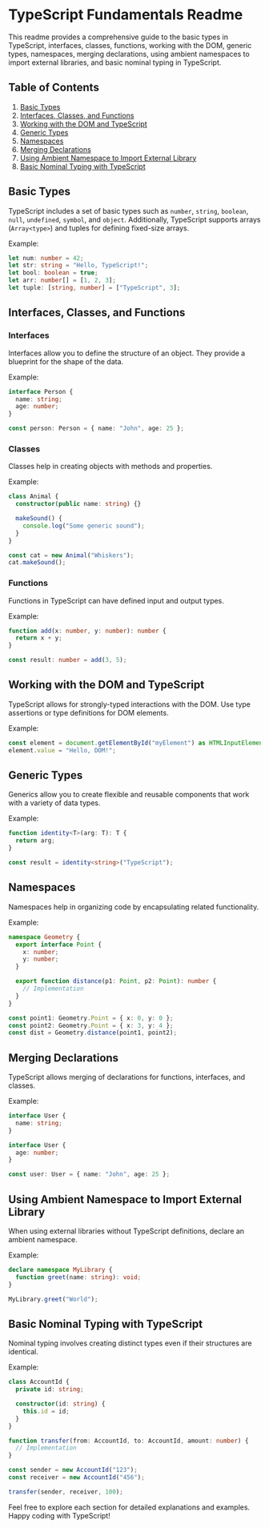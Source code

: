 # TypeScript Fundamentals Readme

This readme provides a comprehensive guide to the basic types in TypeScript, interfaces, classes, functions, working with the DOM, generic types, namespaces, merging declarations, using ambient namespaces to import external libraries, and basic nominal typing in TypeScript.

## Table of Contents

1. [Basic Types](#basic-types)
2. [Interfaces, Classes, and Functions](#interfaces-classes-and-functions)
3. [Working with the DOM and TypeScript](#working-with-the-dom-and-typescript)
4. [Generic Types](#generic-types)
5. [Namespaces](#namespaces)
6. [Merging Declarations](#merging-declarations)
7. [Using Ambient Namespace to Import External Library](#using-ambient-namespace-to-import-external-library)
8. [Basic Nominal Typing with TypeScript](#basic-nominal-typing-with-typescript)

## Basic Types

TypeScript includes a set of basic types such as `number`, `string`, `boolean`, `null`, `undefined`, `symbol`, and `object`. Additionally, TypeScript supports arrays (`Array<type>`) and tuples for defining fixed-size arrays.

Example:
```typescript
let num: number = 42;
let str: string = "Hello, TypeScript!";
let bool: boolean = true;
let arr: number[] = [1, 2, 3];
let tuple: [string, number] = ["TypeScript", 3];
```

## Interfaces, Classes, and Functions

### Interfaces
Interfaces allow you to define the structure of an object. They provide a blueprint for the shape of the data.

Example:
```typescript
interface Person {
  name: string;
  age: number;
}

const person: Person = { name: "John", age: 25 };
```

### Classes
Classes help in creating objects with methods and properties.

Example:
```typescript
class Animal {
  constructor(public name: string) {}

  makeSound() {
    console.log("Some generic sound");
  }
}

const cat = new Animal("Whiskers");
cat.makeSound();
```

### Functions
Functions in TypeScript can have defined input and output types.

Example:
```typescript
function add(x: number, y: number): number {
  return x + y;
}

const result: number = add(3, 5);
```

## Working with the DOM and TypeScript

TypeScript allows for strongly-typed interactions with the DOM. Use type assertions or type definitions for DOM elements.

Example:
```typescript
const element = document.getElementById("myElement") as HTMLInputElement;
element.value = "Hello, DOM!";
```

## Generic Types

Generics allow you to create flexible and reusable components that work with a variety of data types.

Example:
```typescript
function identity<T>(arg: T): T {
  return arg;
}

const result = identity<string>("TypeScript");
```

## Namespaces

Namespaces help in organizing code by encapsulating related functionality.

Example:
```typescript
namespace Geometry {
  export interface Point {
    x: number;
    y: number;
  }

  export function distance(p1: Point, p2: Point): number {
    // Implementation
  }
}

const point1: Geometry.Point = { x: 0, y: 0 };
const point2: Geometry.Point = { x: 3, y: 4 };
const dist = Geometry.distance(point1, point2);
```

## Merging Declarations

TypeScript allows merging of declarations for functions, interfaces, and classes.

Example:
```typescript
interface User {
  name: string;
}

interface User {
  age: number;
}

const user: User = { name: "John", age: 25 };
```

## Using Ambient Namespace to Import External Library

When using external libraries without TypeScript definitions, declare an ambient namespace.

Example:
```typescript
declare namespace MyLibrary {
  function greet(name: string): void;
}

MyLibrary.greet("World");
```

## Basic Nominal Typing with TypeScript

Nominal typing involves creating distinct types even if their structures are identical.

Example:
```typescript
class AccountId {
  private id: string;

  constructor(id: string) {
    this.id = id;
  }
}

function transfer(from: AccountId, to: AccountId, amount: number) {
  // Implementation
}

const sender = new AccountId("123");
const receiver = new AccountId("456");

transfer(sender, receiver, 100);
```

Feel free to explore each section for detailed explanations and examples. Happy coding with TypeScript!
